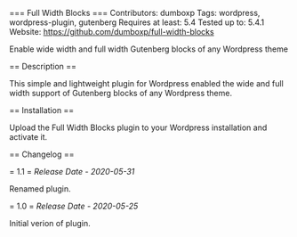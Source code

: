 === Full Width Blocks ===
Contributors: dumboxp
Tags: wordpress, wordpress-plugin, gutenberg
Requires at least: 5.4
Tested up to: 5.4.1
Website: https://github.com/dumboxp/full-width-blocks

Enable wide width and full width Gutenberg blocks of any Wordpress theme

== Description ==

This simple and lightweight plugin for Wordpress enabled the wide and full width support of Gutenberg blocks of any Wordpress theme.

== Installation ==

Upload the Full Width Blocks plugin to your Wordpress installation and activate it.

== Changelog ==

= 1.1 =
*Release Date - 2020-05-31*

Renamed plugin.

= 1.0 =
*Release Date - 2020-05-25*

Initial verion of plugin.
